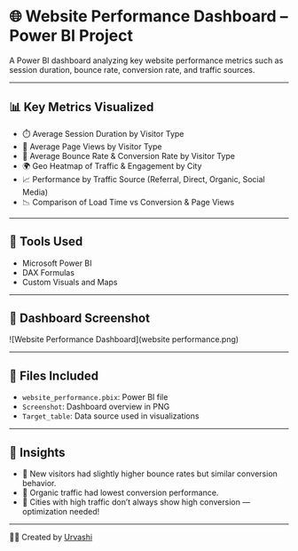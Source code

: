 # 🌐 Website Performance Dashboard – Power BI Project

A Power BI dashboard analyzing key website performance metrics such as session duration, bounce rate, conversion rate, and traffic sources.

---

## 📊 Key Metrics Visualized

- ⏱️ Average Session Duration by Visitor Type
- 📄 Average Page Views by Visitor Type
- 🔁 Average Bounce Rate & Conversion Rate by Visitor Type
- 🌍 Geo Heatmap of Traffic & Engagement by City
- 📈 Performance by Traffic Source (Referral, Direct, Organic, Social Media)
- 📉 Comparison of Load Time vs Conversion & Page Views

---

## 📌 Tools Used

- Microsoft Power BI  
- DAX Formulas  
- Custom Visuals and Maps

---

## 📸 Dashboard Screenshot

![Website Performance Dashboard](website performance.png)

---

## 📁 Files Included

- `website_performance.pbix`: Power BI file
- `Screenshot`: Dashboard overview in PNG
- `Target_table`: Data source used in visualizations

---

## 🧠 Insights

- 🔺 New visitors had slightly higher bounce rates but similar conversion behavior.
- 🔻 Organic traffic had lowest conversion performance.
- 🌆 Cities with high traffic don’t always show high conversion — optimization needed!

---

👩‍💻 Created by [Urvashi](https://github.com/urvi-code)

